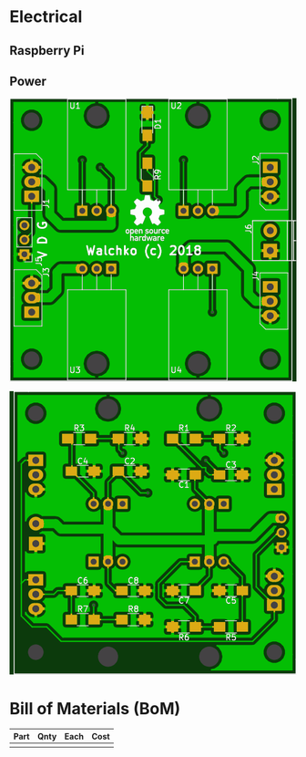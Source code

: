 # Electrical

## Raspberry Pi

## Power

![](power/pics/gerber-top.png)

![](power/pics/gerber-bottom.png)

# Bill of Materials (BoM)

| Part | Qnty | Each | Cost |
|---|---|---|---|
|  |  |  |  |
